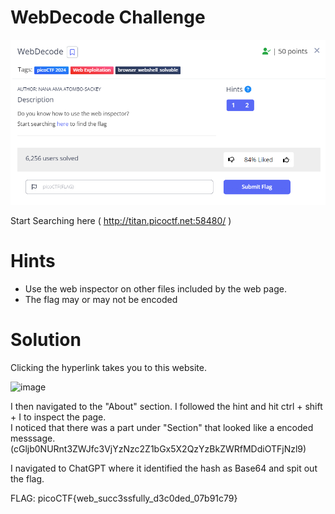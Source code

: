 # WebDecode Challenge
![WebDecode](https://github.com/Nickwebco/CyberVets/blob/main/PicoCTF/General%20Skills/Super%20SSH/images/WebDecode.png?raw=true)

Start Searching here ( http://titan.picoctf.net:58480/ )

# Hints
- Use the web inspector on other files included by the web page.
- The flag may or may not be encoded

# Solution

Clicking the hyperlink takes you to this website.

![image](https://github.com/Nickwebco/CyberVets/assets/156858289/e6cfd597-d6c8-481d-a972-a1d0aeb1261d)

I then navigated to the "About" section.  I followed the hint and hit ctrl + shift + I to inspect the page.  
I noticed that there was a part under "Section" that looked like a encoded messsage.  
(cGljb0NURnt3ZWJfc3VjYzNzc2Z1bGx5X2QzYzBkZWRfMDdiOTFjNzl9)

I navigated to ChatGPT where it identified the hash as Base64 and spit out the flag.

FLAG:  picoCTF{web_succ3ssfully_d3c0ded_07b91c79} 
